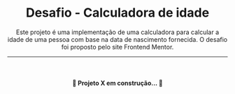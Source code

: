 <div align="center">
  <h1> Desafio - Calculadora de idade</h1>
</div>

<p align="center">
  Este projeto é uma implementação de uma calculadora para calcular a idade de uma pessoa com base na data de nascimento fornecida. O desafio foi proposto pelo site Frontend Mentor.
</p>

---

<br>

<h4 align="center">
  <p>🚧  Projeto X em construção...  🚧</p>
</h4>
